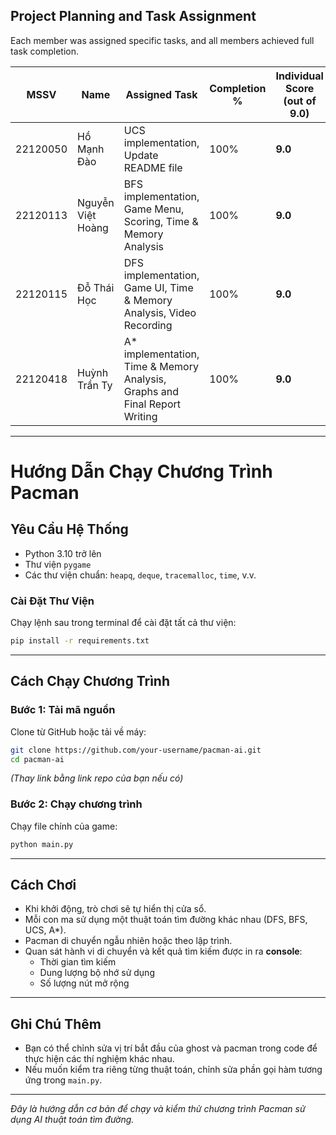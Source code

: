 ##  Project Planning and Task Assignment 

Each member was assigned specific tasks, and all members achieved full task completion.

| MSSV      | Name              | Assigned Task                                                                 | Completion % | Individual Score (out of 9.0) |
|-----------|-------------------|------------------------------------------------------------------------------|--------------|-------------------------------|
| 22120050  | Hồ Mạnh Đào       | UCS implementation, Update README file                                      | 100%         | **9.0**                       |
| 22120113  | Nguyễn Việt Hoàng | BFS implementation, Game Menu, Scoring, Time & Memory Analysis              | 100%         | **9.0**                       |
| 22120115  | Đỗ Thái Học       | DFS implementation, Game UI, Time & Memory Analysis, Video Recording        | 100%         | **9.0**                       |
| 22120418  | Huỳnh Trần Ty     | A* implementation, Time & Memory Analysis, Graphs and Final Report Writing  | 100%         | **9.0**                       |

---

#  Hướng Dẫn Chạy Chương Trình Pacman

##  Yêu Cầu Hệ Thống

- Python 3.10 trở lên
- Thư viện `pygame`
- Các thư viện chuẩn: `heapq`, `deque`, `tracemalloc`, `time`, v.v.

###  Cài Đặt Thư Viện

Chạy lệnh sau trong terminal để cài đặt tất cả thư viện:

```bash
pip install -r requirements.txt
```

---

##  Cách Chạy Chương Trình

### Bước 1: Tải mã nguồn

Clone từ GitHub hoặc tải về máy:

```bash
git clone https://github.com/your-username/pacman-ai.git
cd pacman-ai
```

*(Thay link bằng link repo của bạn nếu có)*

### Bước 2: Chạy chương trình

Chạy file chính của game:

```bash
python main.py
```

---

## Cách Chơi

- Khi khởi động, trò chơi sẽ tự hiển thị cửa sổ.
- Mỗi con ma sử dụng một thuật toán tìm đường khác nhau (DFS, BFS, UCS, A*).
- Pacman di chuyển ngẫu nhiên hoặc theo lập trình.
- Quan sát hành vi di chuyển và kết quả tìm kiếm được in ra **console**:  
  -  Thời gian tìm kiếm  
  -  Dung lượng bộ nhớ sử dụng  
  -  Số lượng nút mở rộng

---

##  Ghi Chú Thêm

- Bạn có thể chỉnh sửa vị trí bắt đầu của ghost và pacman trong code để thực hiện các thí nghiệm khác nhau.
- Nếu muốn kiểm tra riêng từng thuật toán, chỉnh sửa phần gọi hàm tương ứng trong `main.py`.

---

 *Đây là hướng dẫn cơ bản để chạy và kiểm thử chương trình Pacman sử dụng AI thuật toán tìm đường.*

